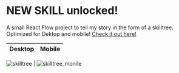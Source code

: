 # NEW SKILL unlocked!

A small React Flow project to tell my story in the form of a skilltree.
Optimized for Dektop and mobile!
[Check it out here!](https://kaleidoscopic-arithmetic-3b682b.netlify.app/)


Desktop                     |  Mobile
:-------------------------:|:-------------------------:

![skilltree](https://github.com/Inesseni/Skilltree_ReactFlow/assets/60435099/fa39f4ec-00b3-49d0-9fc1-c7088eaa77f7)  |  ![skilltree_monile](https://github.com/Inesseni/Skilltree_ReactFlow/assets/60435099/cc2a69c2-55dd-4304-a93d-7e901fd9e355)

